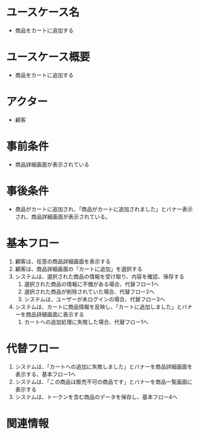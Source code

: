 # ユースケース名
- 商品をカートに追加する

# ユースケース概要
- 商品をカートに追加する

# アクター
- 顧客

# 事前条件
- 商品詳細画面が表示されている

# 事後条件
- 商品がカートに追加され、「商品がカートに追加されました」とバナー表示され、商品詳細画面が表示されている。

# 基本フロー
1. 顧客は、任意の商品詳細画面を表示する
2. 顧客は、商品詳細画面の「カートに追加」を選択する
3. システムは、選択された商品の情報を受け取り、内容を確認、保存する
    1. 選択された商品の情報に不備がある場合、代替フロー1へ
    2. 選択された商品が削除されていた場合、代替フロー2へ
    3. システムは、ユーザーが未ログインの場合、代替フロー3へ
4. システムは、カートに商品情報を反映し、「カートに追加しました」とバナーを商品詳細画面に表示する
    1. カートへの追加処理に失敗した場合、代替フロー1へ

# 代替フロー
1. システムは、「カートへの追加に失敗しました」とバナーを商品詳細画面を表示する、基本フロー1へ
2. システムは、「この商品は販売不可の商品です」とバナーを商品一覧画面に表示する
3. システムは、トークンを含む商品のデータを保存し、基本フロー4へ

# 関連情報